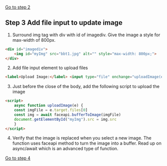 [Go to step 2](https://github.com/seattleacademy/faceCam/tree/step2)

## Step 3  Add file input to update image
1.  Surround img tag with div with id of imagediv.  Give the image a style for max-width of 800px.
```html
<div id="imagediv">
    <img id="myImg" src="bbt1.jpg" alt="" style="max-width: 800px;">
</div>
```
2.  Add file input element to upload files
```html
<label>Upload Image:</label> <input type="file" onchange="uploadImage(event)" accept=".jpg, .jpeg, .png">
```
3.  Just before the close of the body, add the following script to upload the image
```html
<script>
    async function uploadImage(e) {
    const imgFile = e.target.files[0]
    const img = await faceapi.bufferToImage(imgFile)
    document.getElementById("myImg").src = img.src
    }
</script>
```
4. Verify that the image is replaced when you select a new image.  The function uses faceapi method to turn the image into a buffer.  Read up on async/await which is an advanced type of function.

[Go to step 4](https://github.com/seattleacademy/faceCam/tree/step4)

